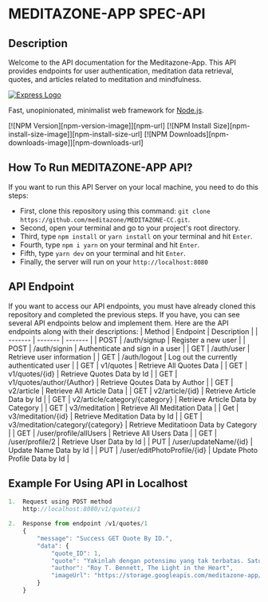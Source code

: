 # MEDITAZONE-APP SPEC-API

## Description
Welcome to the API documentation for the Meditazone-App. This API provides endpoints for user authentication, meditation data retrieval, quotes, and articles related to meditation and mindfulness.

[![Express Logo](https://i.cloudup.com/zfY6lL7eFa-3000x3000.png)](http://expressjs.com/)

  Fast, unopinionated, minimalist web framework for [Node.js](http://nodejs.org).

  [![NPM Version][npm-version-image]][npm-url]
  [![NPM Install Size][npm-install-size-image]][npm-install-size-url]
  [![NPM Downloads][npm-downloads-image]][npm-downloads-url]



## How To Run MEDITAZONE-APP API?
If you want to run this API Server on your local machine, you need to do this steps:
- First, clone this repository using this command: `git clone https://github.com/meditazone/MEDITAZONE-CC.git`.
- Second, open your terminal and go to your project's root directory.
- Third, type `npm install` or `yarn install` on your terminal and hit `Enter`.
- Fourth, type `npm i yarn` on your terminal and hit `Enter`.
- Fifth, type `yarn dev` on your terminal and hit `Enter`.
- Finally, the server will run on your `http://localhost:8080`

## API Endpoint
If you want to access our API endpoints, you must have already cloned this repository and completed the previous steps. If you have, you can see several API endpoints below and implement them. Here are the API endpoints along with their descriptions:
| Method | Endpoint | Description |
| ------- | ------- | ------- |
| POST | /auth/signup | Register a new user |
| POST | /auth/signin | Authenticate and sign in a user |
| GET | /auth/user | Retrieve user information |
| GET | /auth/logout |  Log out the currently authenticated user |
| GET | v1/quotes | Retrieve All Quotes Data |
| GET | v1/quotes/{id} | Retrieve Quotes Data by Id |
| GET | v1/quotes/author/{Author} | Retrieve Qoutes Data by Author |
| GET | v2/article | Retrieve All Article Data |
| GET | v2/article/{id} | Retrieve Article Data by Id |
| GET | v2/article/category/{category} | Retrieve Article Data by Category |
| GET | v3/meditation | Retrieve All Meditation Data |
| Get | v3/meditation/{id} | Retrieve Meditation Data by Id |
| GET | v3/meditation/category/{category} | Retrieve Meditatioon Data by Category |
| GET | /user/profile/allUsers | Retrieve All Users Data |
| GET | /user/profile/2 | Retrieve User Data by Id |
| PUT | /user/updateName/{id} | Update Name Data by Id |
| PUT | /user/editPhotoProfile/{id} | Update Photo Profile Data by Id |

## Example For Using API in Localhost
```js
1.  Request using POST method
    http://localhost:8080/v1/quotes/1

2.  Response from endpoint /v1/quotes/1
    {
        "message": "Success GET Quote By ID.",
        "data": {
            "quote_ID": 1,
            "quote": "Yakinlah dengan potensimu yang tak terbatas. Satu-satunya batasanmu adalah yang kau tetapkan pada dirimu sendiri",
            "author": "Roy T. Bennett, The Light in the Heart",
            "imageUrl": "https://storage.googleapis.com/meditazone-app/bg_quote_img/background_quote.png"
        }
    }

```

